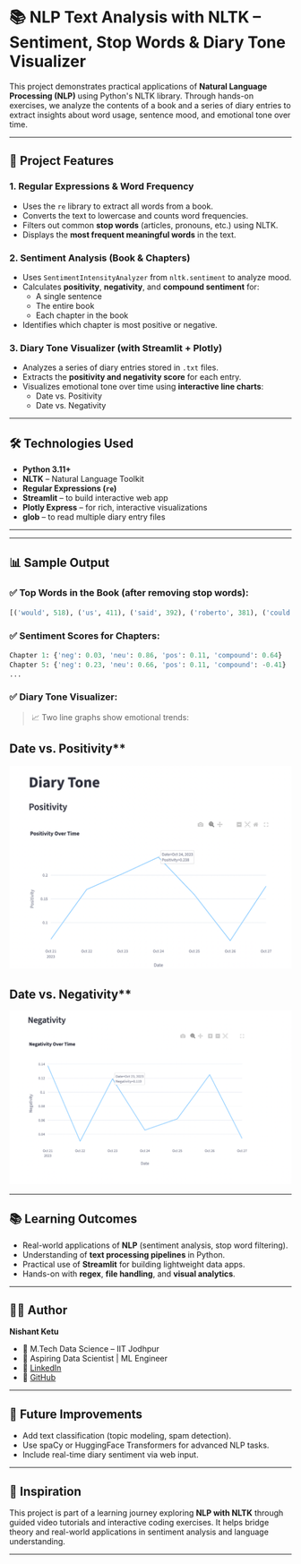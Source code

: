 


# 📚 NLP Text Analysis with NLTK – Sentiment, Stop Words & Diary Tone Visualizer

This project demonstrates practical applications of **Natural Language Processing (NLP)** using Python's NLTK library. Through hands-on exercises, we analyze the contents of a book and a series of diary entries to extract insights about word usage, sentence mood, and emotional tone over time.

---

## 🚀 Project Features

### 1. **Regular Expressions & Word Frequency**
- Uses the `re` library to extract all words from a book.
- Converts the text to lowercase and counts word frequencies.
- Filters out common **stop words** (articles, pronouns, etc.) using NLTK.
- Displays the **most frequent meaningful words** in the text.

### 2. **Sentiment Analysis (Book & Chapters)**
- Uses `SentimentIntensityAnalyzer` from `nltk.sentiment` to analyze mood.
- Calculates **positivity**, **negativity**, and **compound sentiment** for:
  - A single sentence  
  - The entire book  
  - Each chapter in the book
- Identifies which chapter is most positive or negative.

### 3. **Diary Tone Visualizer (with Streamlit + Plotly)**
- Analyzes a series of diary entries stored in `.txt` files.
- Extracts the **positivity and negativity score** for each entry.
- Visualizes emotional tone over time using **interactive line charts**:
  - Date vs. Positivity
  - Date vs. Negativity

---

## 🛠️ Technologies Used

- **Python 3.11+**
- **NLTK** – Natural Language Toolkit
- **Regular Expressions (`re`)**
- **Streamlit** – to build interactive web app
- **Plotly Express** – for rich, interactive visualizations
- **glob** – to read multiple diary entry files

---


---

## 📊 Sample Output

### ✅ Top Words in the Book (after removing stop words):

```python
[('would', 518), ('us', 411), ('said', 392), ('roberto', 381), ('could', 377)]
````

### ✅ Sentiment Scores for Chapters:

```python
Chapter 1: {'neg': 0.03, 'neu': 0.86, 'pos': 0.11, 'compound': 0.64}
Chapter 5: {'neg': 0.23, 'neu': 0.66, 'pos': 0.11, 'compound': -0.41}
...
```

### ✅ Diary Tone Visualizer:

> 📈 Two line graphs show emotional trends:

## Date vs. Positivity**
![img.png](img.png)
## Date vs. Negativity**
![img_2.png](img_2.png)

---

## 📚 Learning Outcomes

* Real-world applications of **NLP** (sentiment analysis, stop word filtering).
* Understanding of **text processing pipelines** in Python.
* Practical use of **Streamlit** for building lightweight data apps.
* Hands-on with **regex**, **file handling**, and **visual analytics**.

---

## 👨‍💻 Author

**Nishant Ketu**

* 🧠 M.Tech Data Science – IIT Jodhpur
* 💼 Aspiring Data Scientist | ML Engineer
* 🔗 [LinkedIn](https://www.linkedin.com/in/nishant-ketu-388a04152)
* 🐙 [GitHub](https://github.com/ketu363)

---

## 📌 Future Improvements

* Add text classification (topic modeling, spam detection).
* Use spaCy or HuggingFace Transformers for advanced NLP tasks.
* Include real-time diary sentiment via web input.

---

## 🧠 Inspiration

This project is part of a learning journey exploring **NLP with NLTK** through guided video tutorials and interactive coding exercises. It helps bridge theory and real-world applications in sentiment analysis and language understanding.

---


